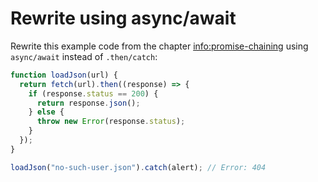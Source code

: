 # Rewrite using async/await

Rewrite this example code from the chapter <info:promise-chaining> using `async/await` instead of `.then/catch`:

```js run
function loadJson(url) {
  return fetch(url).then((response) => {
    if (response.status == 200) {
      return response.json();
    } else {
      throw new Error(response.status);
    }
  });
}

loadJson("no-such-user.json").catch(alert); // Error: 404
```
